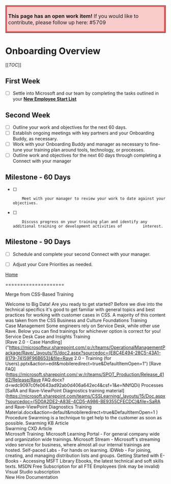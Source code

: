 <table border="1";bgcolor="#ffa7a7";>
<tr>
  <td style='border-style:solid;border-color:#f64e4e;background-color:#f9cccc;border-width:3pt; 
vertical-align:top;width:8in;padding:2.0pt 3.0pt 2.0pt 3.0pt'>  

<b> This page has an open work item! </b>
If you would like to contribute, please follow up here:
#5709
</td>
</tr>
</table>

# Onboarding Overview
  
[[_TOC_]]         
## First Week
- [ ]   Settle into Microsoft and our team by completing the tasks outlined in your [**New Employee Start List**](https://microsoft.sharepoint.com/teams/STARTInfo/startlist/Shared%20Documents/Forms/AllItems.aspx)

## Second Week
- [ ]   Outline your work and objectives for the next 60 days.
- [ ]   Establish ongoing meetings with key partners and your Onboarding Buddy, as necessary.
- [ ]   Work with your Onboarding Buddy and manager as necessary to fine-tune your training plan around tools, technology, or processes. 
- [ ]   Outline work and objectives for the next 60 days through completing a Connect with your manager

## Milestone - 60 Days
- [ ]         Meet with your manager to review your work to date against your objectives.
- [ ]         Discuss progress on your training plan and identify any additional training or development activities of         interest.

## Milestone - 90 Days
- [ ] Schedule and complete your second Connect with your manager.
- [ ] Adjust your Core Priorities as needed.


[Home](https://dev.azure.com/Supportability/Big%20Data/_wiki/wikis/Big-Data.wiki/24057/Getting-Started)

====================

Merge from CSS-Based Training

Welcome to Big Data! Are you ready to get started?
Before we dive into the technical specifics it's good to get familiar with general topics and best practices for working with customer cases in CSS.
A majority of this content was taken from the CSS Business and Culture Foundations Training  
Case Management
Some engineers rely on Service Desk, while other use Rave. Below you can find trainings for whichever option is correct for you!
Service Desk Case and Insights Training  
[Rave 2.0 - Case Handling]("https://microsofteur.sharepoint.com/:p:/r/teams/OperationalManagementPackage/Rave/_layouts/15/doc2.aspx?sourcedoc={E8C4E494-28C5-43A1-8179-74159F96B653}&file=Rave  2.0 - Training (for Users).pptx&action=edit&mobileredirect=true&DefaultItemOpen=1")
[Rave FAQ](https://microsoft.sharepoint.com/:w:/r/teams/SPOT_Production/Release_4162/Release/Rave  FAQ.docx?d=wdc9097c0fe0643ad92ab0d406a642ec4&csf=1&e=NNfQDi)
Processes
[SaRA and Rave-ViewPoint Diagnostics training material](https://microsoft.sharepoint.com/teams/CSSLearning/_layouts/15/Doc.aspx?sourcedoc={5D0A2DE2-A83E-4CD5-A986-BE9355CFECDC}&file=SaRA  and Rave-ViewPoint Diagnostics Training Material.docx&action=default&mobileredirect=true&DefaultItemOpen=1 )
Procedure
Swarming is a technique to get help to the customer as soon as possible.
Swarming KB Article  
Swarming CXD Article  
Microsoft Training:
Microsoft Learning Portal  - For general company wide and organization wide trainings.
Microsoft Stream  - Microsoft's streaming video service for business, where almost all our internal trainings are hosted.
Self-paced Labs  - For hands on learning.
IDWeb  - For joining, creating, and managing distribution lists and groups.
Getting Started with E-Books  - Accessing MSFT Library Ebooks, the latest technical and soft skills texts.
MSDN Free Subscription for all FTE Employees (link may be invalid)  
Visual Studio subscription  
New Hire Documentation  


